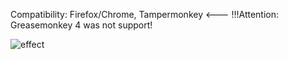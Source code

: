 Compatibility:
Firefox/Chrome,
Tampermonkey <--- !!!Attention: Greasemonkey 4 was not support!

![effect](https://github.com/zhuzemin/pixiv_sort_by_popularity/raw/master/2020-02-17_071703.jpg)

